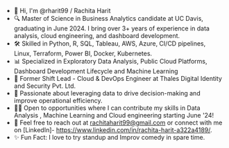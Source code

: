 
- 👋 Hi, I'm @rharit99 / Rachita Harit 
- 🔍 Master of Science in Business Analytics candidate at UC Davis, graduating in June 2024. I bring over 3+ years of experience in data analysis, cloud engineering, and dashboard development.
- 🛠️ Skilled in Python, R, SQL, Tableau, AWS, Azure, CI/CD pipelines, Linux, Terraform, Power BI, Docker, Kubernetes.
- 📊 Specialized in Exploratory Data Analysis, Public Cloud Platforms, Dashboard Development Lifecycle and Machine Learning
- 💼 Former Shift Lead - Cloud & DevOps Engineer at Thales Digital Identity and Security Pvt. Ltd.
- 🌱 Passionate about leveraging data to drive decision-making and improve operational efficiency.
- 👨‍💻 Open to opportunities where I can contribute my skills in Data Analysis , Machine Learning and Cloud engineering starting June '24!
- 📧 Feel free to reach out at rachitaharit99@gmail.com or connect with me on [LinkedIn]- https://www.linkedin.com/in/rachita-harit-a322a4189/.
- ✨ Fun Fact: I love to try standup and Improv comedy in spare time.
